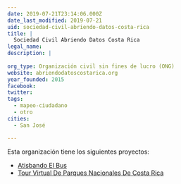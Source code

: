 ```yaml
---
date: 2019-07-21T23:14:06.000Z
date_last_modified: 2019-07-21
uid: sociedad-civil-abriendo-datos-costa-rica
title: |
  Sociedad Civil Abriendo Datos Costa Rica
legal_name: 
description: |
  
org_type: Organización civil sin fines de lucro (ONG)
website: abriendodatoscostarica.org
year_founded: 2015
facebook: 
twitter: 
tags:
  - mapeo-ciudadano
  - otro
cities: 
  - San José

---
```


Esta organización tiene los siguientes proyectos:

- [Atisbando El Bus](/proyectos/atisbando-el-bus)
- [Tour Virtual De Parques Nacionales De Costa Rica](/proyectos/tour-virtual-de-parques-nacionales-de-costa-rica)
